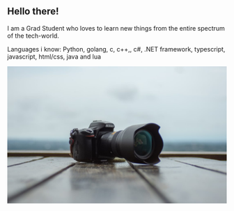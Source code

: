 ## Hello there! 

I am a Grad Student who loves to learn new things from the entire spectrum of the tech-world. 

Languages i know: 
Python, golang, c, c++,, c#, .NET framework, typescript, javascript, html/css, java and lua


![Image Description](cat.jpg)


<!--
**KirtanSoni/KirtanSoni** is a ✨ _special_ ✨ repository because its `README.md` (this file) appears on your GitHub profile.

Here are some ideas to get you started:

- 🔭 I’m currently working on ...
- 🌱 I’m currently learning ...
- 👯 I’m looking to collaborate on ...
- 🤔 I’m looking for help with ...
- 💬 Ask me about ...
- 📫 How to reach me: ...
- 😄 Pronouns: ...
- ⚡ Fun fact: ...
-->

